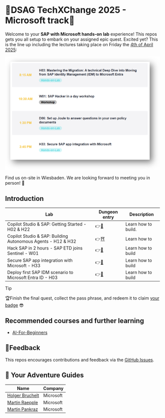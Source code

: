 # 🌌DSAG TechXChange 2025 - Microsoft track📎

Welcome to your **SAP with Microsoft hands-on lab** experience! This repos gets you all setup to embark on your assigned epic quest. Excited yet? This is the line up including the lectures taking place on Friday the [4th of April 2025](https://dsag.de/events/techxchange25/):

![Epic Quests](./img/agenda.png)

Find us on-site in Wiesbaden. We are looking forward to meeting you in person! 🤝

## Introduction

| Lab             | Dungeon entry  | Description |
| ---------------- | -------- | -------- |
| Copilot Studio & SAP: Getting Started - H02 & H22 | 👉[🏰](./1-copilot-getting-started/README.md) | Learn how to build. |
| Copilot Studio & SAP: Building Autonomous Agents - H12 & H32 | 👉[⛩️](./2-copilot-agents/README.md) | Learn how to |
| Hack SAP in 2 hours - SAP ETD joins Sentinel - W01 | 👉[🧙](./3-sap-etd-sentinel-integration/README.md) | Learn how to build |
| Secure SAP app integration with Microsoft - H33 | 👉[🧙](./4-power-platform-sap-principal-propagation/README.md) | Learn how to build |
| Deploy first SAP IDM scenario to Microsoft Entra ID - H03 | 👉[🧙]() | Learn how to build |

> [!TIP]
>🏆Finish the final quest, collect the pass phrase, and redeem it to claim [your badge](https://webhostingforconverter.z16.web.core.windows.net/claim-reward.html) 😎

## Recommended courses and further learning

* [AI-For-Beginners](https://microsoft.github.io/AI-For-Beginners/)

## 📢Feedback

This repos encourages contributions and feedback via the [GitHub Issues](https://github.com/MartinPankraz/DSAGTechXChange25/issues/new/choose).

## 🚸 Your Adventure Guides

| Name             | Company  |
| ---------------- | -------- |
| [Holger Bruchelt](https://www.linkedin.com/in/holger-bruchelt/)  | Microsoft |
| [Martin Raepple](https://www.linkedin.com/in/martinraepple/)   | Microsoft |
| [Martin Pankraz](https://www.linkedin.com/in/martin-pankraz/)   | Microsoft |
